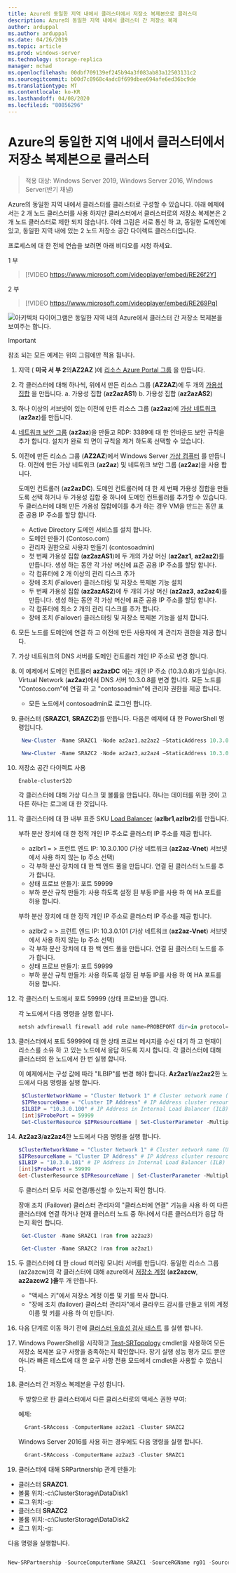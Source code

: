 ```yaml
---
title: Azure의 동일한 지역 내에서 클러스터에서 저장소 복제본으로 클러스터
description: Azure의 동일한 지역 내에서 클러스터 간 저장소 복제
author: arduppal
ms.author: arduppal
ms.date: 04/26/2019
ms.topic: article
ms.prod: windows-server
ms.technology: storage-replica
manager: mchad
ms.openlocfilehash: 00dbf709139ef245b94a3f083ab83a12503131c2
ms.sourcegitcommit: b00d7c8968c4adc8f699dbee694afe6ed36bc9de
ms.translationtype: MT
ms.contentlocale: ko-KR
ms.lasthandoff: 04/08/2020
ms.locfileid: "80856296"
---
```

# <a name="cluster-to-cluster-storage-replica-within-the-same-region-in-azure"></a>Azure의 동일한 지역 내에서 클러스터에서 저장소 복제본으로 클러스터

> 적용 대상: Windows Server 2019, Windows Server 2016, Windows Server(반기 채널)

Azure의 동일한 지역 내에서 클러스터를 클러스터로 구성할 수 있습니다. 아래 예제에서는 2 개 노드 클러스터를 사용 하지만 클러스터에서 클러스터로의 저장소 복제본은 2 개 노드 클러스터로 제한 되지 않습니다. 아래 그림은 서로 통신 하 고, 동일한 도메인에 있고, 동일한 지역 내에 있는 2 노드 저장소 공간 다이렉트 클러스터입니다.

프로세스에 대 한 전체 연습을 보려면 아래 비디오를 시청 하세요.

1 부
> [!VIDEO https://www.microsoft.com/videoplayer/embed/RE26f2Y]

2 부
> [!VIDEO https://www.microsoft.com/videoplayer/embed/RE269Pq]

![아키텍처 다이어그램은 동일한 지역 내의 Azure에서 클러스터 간 저장소 복제본을 보여주는 합니다.](media/Cluster-to-cluster-azure-one-region/architecture.png)
> [!IMPORTANT]
> 참조 되는 모든 예제는 위의 그림에만 적용 됩니다.

1. 지역 ( **미국 서 부 2**의**AZ2AZ** )에 [리소스 Azure Portal 그룹](https://ms.portal.azure.com/#create/Microsoft.ResourceGroup) 을 만듭니다. 
2. 각 클러스터에 대해 하나씩, 위에서 만든 리소스 그룹 (**AZ2AZ**)에 두 개의 [가용성 집합](https://ms.portal.azure.com/#create/Microsoft.AvailabilitySet-ARM) 을 만듭니다. 
    a. 가용성 집합 (**az2azAS1**) b. 가용성 집합 (**az2azAS2**)
3. 하나 이상의 서브넷이 있는 이전에 만든 리소스 그룹 (**az2az**)에 [가상 네트워크](https://ms.portal.azure.com/#create/Microsoft.VirtualNetwork-ARM) (**az2az**)를 만듭니다. 
4. [네트워크 보안 그룹](https://ms.portal.azure.com/#create/Microsoft.NetworkSecurityGroup-ARM) (**az2az**)을 만들고 RDP: 3389에 대 한 인바운드 보안 규칙을 추가 합니다. 설치가 완료 되 면이 규칙을 제거 하도록 선택할 수 있습니다. 
5. 이전에 만든 리소스 그룹 (**AZ2AZ**)에서 Windows Server [가상 컴퓨터](https://ms.portal.azure.com/#create/Microsoft.WindowsServer2016Datacenter-ARM) 를 만듭니다. 이전에 만든 가상 네트워크 (**az2az**) 및 네트워크 보안 그룹 (**az2az**)을 사용 합니다. 
   
   도메인 컨트롤러 (**az2azDC**). 도메인 컨트롤러에 대 한 세 번째 가용성 집합을 만들도록 선택 하거나 두 가용성 집합 중 하나에 도메인 컨트롤러를 추가할 수 있습니다. 두 클러스터에 대해 만든 가용성 집합에이를 추가 하는 경우 VM을 만드는 동안 표준 공용 IP 주소를 할당 합니다. 
   - Active Directory 도메인 서비스를 설치 합니다.
   - 도메인 만들기 (Contoso.com)
   - 관리자 권한으로 사용자 만들기 (contosoadmin) 
   - 첫 번째 가용성 집합 (**az2azAS1**)에 두 개의 가상 머신 (**az2az1**, **az2az2**)를 만듭니다. 생성 하는 동안 각 가상 머신에 표준 공용 IP 주소를 할당 합니다.
   - 각 컴퓨터에 2 개 이상의 관리 디스크 추가
   - 장애 조치 (Failover) 클러스터링 및 저장소 복제본 기능 설치
   - 두 번째 가용성 집합 (**az2azAS2**)에 두 개의 가상 머신 (**az2az3**, **az2az4**)를 만듭니다. 생성 하는 동안 각 가상 머신에 표준 공용 IP 주소를 할당 합니다. 
   - 각 컴퓨터에 최소 2 개의 관리 디스크를 추가 합니다. 
   - 장애 조치 (Failover) 클러스터링 및 저장소 복제본 기능을 설치 합니다. 
   
6. 모든 노드를 도메인에 연결 하 고 이전에 만든 사용자에 게 관리자 권한을 제공 합니다. 

7. 가상 네트워크의 DNS 서버를 도메인 컨트롤러 개인 IP 주소로 변경 합니다. 
8. 이 예제에서 도메인 컨트롤러 **az2azDC** 에는 개인 IP 주소 (10.3.0.8)가 있습니다. Virtual Network (**az2az**)에서 DNS 서버 10.3.0.8를 변경 합니다. 모든 노드를 "Contoso.com"에 연결 하 고 "contosoadmin"에 관리자 권한을 제공 합니다.
   - 모든 노드에서 contosoadmin로 로그인 합니다. 
    
9. 클러스터 (**SRAZC1**, **SRAZC2**)를 만듭니다. 
   다음은 예제에 대 한 PowerShell 명령입니다.
   ```PowerShell
    New-Cluster -Name SRAZC1 -Node az2az1,az2az2 –StaticAddress 10.3.0.100
   ```
   ```PowerShell
    New-Cluster -Name SRAZC2 -Node az2az3,az2az4 –StaticAddress 10.3.0.101
   ```
10. 저장소 공간 다이렉트 사용
    ```PowerShell
    Enable-clusterS2D
    ```   
   
    각 클러스터에 대해 가상 디스크 및 볼륨을 만듭니다. 하나는 데이터를 위한 것이 고 다른 하나는 로그에 대 한 것입니다. 
   
11. 각 클러스터에 대 한 내부 표준 SKU [Load Balancer](https://ms.portal.azure.com/#create/Microsoft.LoadBalancer-ARM) (**azlbr1**,**azlbr2**)를 만듭니다. 
   
    부하 분산 장치에 대 한 정적 개인 IP 주소로 클러스터 IP 주소를 제공 합니다.
    - azlbr1 = > 프런트 엔드 IP: 10.3.0.100 (가상 네트워크 (**az2az-Vnet**) 서브넷에서 사용 하지 않는 Ip 주소 선택)
    - 각 부하 분산 장치에 대 한 백 엔드 풀을 만듭니다. 연결 된 클러스터 노드를 추가 합니다.
    - 상태 프로브 만들기: 포트 59999
    - 부하 분산 규칙 만들기: 사용 하도록 설정 된 부동 IP를 사용 하 여 HA 포트를 허용 합니다. 
   
    부하 분산 장치에 대 한 정적 개인 IP 주소로 클러스터 IP 주소를 제공 합니다.
    - azlbr2 = > 프런트 엔드 IP: 10.3.0.101 (가상 네트워크 (**az2az-Vnet**) 서브넷에서 사용 하지 않는 Ip 주소 선택)
    - 각 부하 분산 장치에 대 한 백 엔드 풀을 만듭니다. 연결 된 클러스터 노드를 추가 합니다.
    - 상태 프로브 만들기: 포트 59999
    - 부하 분산 규칙 만들기: 사용 하도록 설정 된 부동 IP를 사용 하 여 HA 포트를 허용 합니다. 
   
12. 각 클러스터 노드에서 포트 59999 (상태 프로브)을 엽니다. 
   
    각 노드에서 다음 명령을 실행 합니다.
    ```PowerShell
    netsh advfirewall firewall add rule name=PROBEPORT dir=in protocol=tcp action=allow localport=59999 remoteip=any profile=any 
    ```   
13. 클러스터에서 포트 59999에 대 한 상태 프로브 메시지를 수신 대기 하 고 현재이 리소스를 소유 하 고 있는 노드에서 응답 하도록 지시 합니다. 
    각 클러스터에 대해 클러스터의 한 노드에서 한 번 실행 합니다. 
    
    이 예제에서는 구성 값에 따라 "ILBIP"를 변경 해야 합니다. **Az2az1**/**az2az2**한 노드에서 다음 명령을 실행 합니다.

    ```PowerShell
     $ClusterNetworkName = "Cluster Network 1" # Cluster network name (Use Get-ClusterNetwork on Windows Server 2012 or higher to find the name. And use Get-ClusterResource to find the IPResourceName).
     $IPResourceName = "Cluster IP Address" # IP Address cluster resource name.
     $ILBIP = "10.3.0.100" # IP Address in Internal Load Balancer (ILB) - The static IP address for the load balancer configured in the Azure portal.
     [int]$ProbePort = 59999
     Get-ClusterResource $IPResourceName | Set-ClusterParameter -Multiple @{"Address"="$ILBIP";"ProbePort"=$ProbePort;"SubnetMask"="255.255.255.255";"Network"="$ClusterNetworkName";"ProbeFailureThreshold"=5;"EnableDhcp"=0}
    ```

14. **Az2az3**/**az2az4**한 노드에서 다음 명령을 실행 합니다. 

    ```PowerShell
    $ClusterNetworkName = "Cluster Network 1" # Cluster network name (Use Get-ClusterNetwork on Windows Server 2012 or higher to find the name. And use Get-ClusterResource to find the IPResourceName).
    $IPResourceName = "Cluster IP Address" # IP Address cluster resource name.
    $ILBIP = "10.3.0.101" # IP Address in Internal Load Balancer (ILB) - The static IP address for the load balancer configured in the Azure portal.
    [int]$ProbePort = 59999
    Get-ClusterResource $IPResourceName | Set-ClusterParameter -Multiple @{"Address"="$ILBIP";"ProbePort"=$ProbePort;"SubnetMask"="255.255.255.255";"Network"="$ClusterNetworkName";"ProbeFailureThreshold"=5;"EnableDhcp"=0}  
    ```   
    두 클러스터 모두 서로 연결/통신할 수 있는지 확인 합니다. 

    장애 조치 (Failover) 클러스터 관리자의 "클러스터에 연결" 기능을 사용 하 여 다른 클러스터에 연결 하거나 현재 클러스터 노드 중 하나에서 다른 클러스터가 응답 하는지 확인 합니다.  
   
    ```PowerShell
     Get-Cluster -Name SRAZC1 (ran from az2az3)
    ```
    ```PowerShell
     Get-Cluster -Name SRAZC2 (ran from az2az1)
    ```   

15. 두 클러스터에 대 한 cloud 미러링 모니터 서버를 만듭니다. 동일한 리소스 그룹 (az2azcw)의 각 클러스터에 대해 azure에서 [저장소 계정](https://ms.portal.azure.com/#create/Microsoft.StorageAccount-ARM) (**az2azcw**, **az2azcw2** **)을**두 개 만듭니다.

    - "액세스 키"에서 저장소 계정 이름 및 키를 복사 합니다.
    - "장애 조치 (failover) 클러스터 관리자"에서 클라우드 감시를 만들고 위의 계정 이름 및 키를 사용 하 여 만듭니다.

16. 다음 단계로 이동 하기 전에 [클러스터 유효성 검사 테스트](../../failover-clustering/create-failover-cluster.md#validate-the-configuration) 를 실행 합니다.

17. Windows PowerShell을 시작하고 [Test-SRTopology](https://docs.microsoft.com/powershell/module/storagereplica/test-srtopology?view=win10-ps) cmdlet을 사용하여 모든 저장소 복제본 요구 사항을 충족하는지 확인합니다. 장기 실행 성능 평가 모드 뿐만 아니라 빠른 테스트에 대 한 요구 사항 전용 모드에서 cmdlet을 사용할 수 있습니다.

18. 클러스터 간 저장소 복제본을 구성 합니다.
   
    두 방향으로 한 클러스터에서 다른 클러스터로의 액세스 권한 부여:

    예제:

    ```PowerShell
      Grant-SRAccess -ComputerName az2az1 -Cluster SRAZC2
    ```
    Windows Server 2016를 사용 하는 경우에도 다음 명령을 실행 합니다.

    ```PowerShell
      Grant-SRAccess -ComputerName az2az3 -Cluster SRAZC1
    ```   
   
19. 클러스터에 대해 SRPartnership 관계 만들기:</ol>

    - 클러스터 **SRAZC1**.
    - 볼륨 위치:-c:\ClusterStorage\DataDisk1
    - 로그 위치:-g:
    - 클러스터 **SRAZC2**
    - 볼륨 위치:-c:\ClusterStorage\DataDisk2
    - 로그 위치:-g:

다음 명령을 실행합니다.

```PowerShell

New-SRPartnership -SourceComputerName SRAZC1 -SourceRGName rg01 -SourceVolumeName c:\ClusterStorage\DataDisk1 -SourceLogVolumeName  g: -DestinationComputerName **SRAZC2** -DestinationRGName rg02 -DestinationVolumeName c:\ClusterStorage\DataDisk2 -DestinationLogVolumeName  g:
```